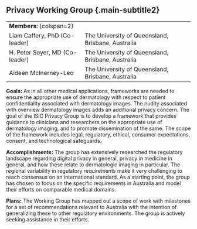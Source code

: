 ## Privacy Working Group {.main-subtitle2}

| | |
| - | - |
| **Members:** {colspan=2} | |
| Liam Caffery, PhD (Co-leader) | The University of Queensland, Brisbane, Australia |
| H. Peter Soyer, MD (Co-leader) | The University of Queensland, Brisbane, Australia |
| Aideen McInerney-Leo | The University of Queensland, Brisbane, Australia |

**Goals:** As in all other medical applications, frameworks are needed to ensure the appropriate use of dermatology with respect to patient confidentiality associated with dermatology images. The nudity associated with overview dermatology images adds an additional privacy concern. The goal of the ISIC Privacy Group is to develop a framework that provides guidance to clinicians and researchers on the appropriate use of dermatology imaging, and to promote dissemination of the same. The scope of the framework includes legal, regulatory, ethical, consumer expectations, consent, and technological safeguards.

**Accomplishments:**  The group has extensively researched the regulatory landscape regarding digital privacy in general, privacy in medicine in general, and how these relate to dermatologic imaging in particular. The regional variability in regulatory requirements make it very challenging to reach consensus on an international standard. As a starting point, the group has chosen to focus on the specific requirements in Australia and model their efforts on comparable medical domains.

**Plans:** The Working Group has mapped out a scope of work with milestones for a set of recommendations relevant to Australia with the intention of generalizing these to other regulatory environments. The group is actively seeking assistance in their efforts. 
